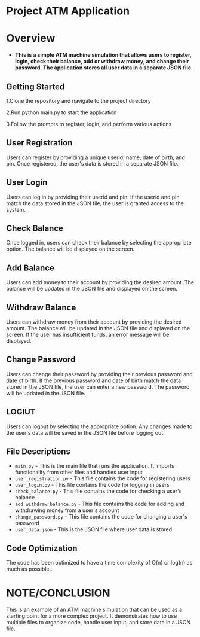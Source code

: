 # __Project ATM Application__

# Overview

-   __This is a simple ATM machine simulation that allows users to register, login, check their balance, add or withdraw money, and change their password. The application stores all user data in a separate JSON file.__

## __Getting Started__

1.Clone the repository and navigate to the project directory

2.Run python main.py to start the application

3.Follow the prompts to register, login, and perform various actions

## __User Registration__

Users can register by providing a unique userid, name, date of birth, and pin. Once registered, the user's data is stored in a separate JSON file.

## __User Login__

Users can log in by providing their userid and pin. If the userid and pin match the data stored in the JSON file, the user is granted access to the system.

## __Check Balance__

Once logged in, users can check their balance by selecting the appropriate option. The balance will be displayed on the screen.

## __Add Balance__

Users can add money to their account by providing the desired amount. The balance will be updated in the JSON file and displayed on the screen.

## __Withdraw Balance__

Users can withdraw money from their account by providing the desired amount. The balance will be updated in the JSON file and displayed on the screen. If the user has insufficient funds, an error message will be displayed.

## __Change Password__

Users can change their password by providing their previous password and date of birth. If the previous password and date of birth match the data stored in the JSON file, the user can enter a new password. The password will be updated in the JSON file.

## __LOGIUT__

Users can logout by selecting the appropriate option. Any changes made to the user's data will be saved in the JSON file before logging out.

## __File Descriptions__

-   `main.py` - This is the main file that runs the application. It imports functionality from other files and handles user input
-   `user_registration.py` - This file contains the code for registering users
-   `user_login.py` - This file contains the code for logging in users
-   `check_balance.py` - This file contains the code for checking a user's balance
-   `add_withdraw_balance.py` - This file contains the code for adding and withdrawing money from a user's account
-   `change_password.py` - This file contains the code for changing a user's password
-   `user_data.json` - This is the JSON file where user data is stored

## __Code Optimization__

The code has been optimized to have a time complexity of O(n) or log(n) as much as possible.

# __NOTE/CONCLUSION__

This is an example of an ATM machine simulation that can be used as a starting point for a more complex project. It demonstrates how to use multiple files to organize code, handle user input, and store data in a JSON file.
